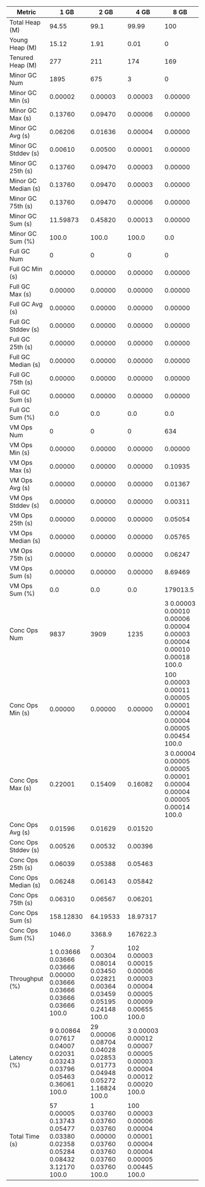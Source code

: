 | Metric | 1 GB | 2 GB | 4 GB | 8 GB |
|------|----|----|----|----|
| Total Heap (M) | 94.55 | 99.1 | 99.99 | 100 |
| Young Heap (M) | 15.12 | 1.91 | 0.01 | 0 |
| Tenured Heap (M) | 277 | 211 | 174 | 169 |
| Minor GC Num | 1895 | 675 | 3 | 0 |
| Minor GC Min (s) | 0.00002 | 0.00003 | 0.00003 | 0.00000 |
| Minor GC Max (s) | 0.13760 | 0.09470 | 0.00006 | 0.00000 |
| Minor GC Avg (s) | 0.06206 | 0.01636 | 0.00004 | 0.00000 |
| Minor GC Stddev (s) | 0.00610 | 0.00500 | 0.00001 | 0.00000 |
| Minor GC 25th (s) | 0.13760 | 0.09470 | 0.00003 | 0.00000 |
| Minor GC Median (s) | 0.13760 | 0.09470 | 0.00003 | 0.00000 |
| Minor GC 75th (s) | 0.13760 | 0.09470 | 0.00006 | 0.00000 |
| Minor GC Sum (s) | 11.59873 | 0.45820 | 0.00013 | 0.00000 |
| Minor GC Sum (%) | 100.0 | 100.0 | 100.0 | 0.0 |
| Full GC Num | 0 | 0 | 0 | 0 |
| Full GC Min (s) | 0.00000 | 0.00000 | 0.00000 | 0.00000 |
| Full GC Max (s) | 0.00000 | 0.00000 | 0.00000 | 0.00000 |
| Full GC Avg (s) | 0.00000 | 0.00000 | 0.00000 | 0.00000 |
| Full GC Stddev (s) | 0.00000 | 0.00000 | 0.00000 | 0.00000 |
| Full GC 25th (s) | 0.00000 | 0.00000 | 0.00000 | 0.00000 |
| Full GC Median (s) | 0.00000 | 0.00000 | 0.00000 | 0.00000 |
| Full GC 75th (s) | 0.00000 | 0.00000 | 0.00000 | 0.00000 |
| Full GC Sum (s) | 0.00000 | 0.00000 | 0.00000 | 0.00000 |
| Full GC Sum (%) | 0.0 | 0.0 | 0.0 | 0.0 |
| VM Ops Num | 0 | 0 | 0 | 634 |
| VM Ops Min (s) | 0.00000 | 0.00000 | 0.00000 | 0.00000 |
| VM Ops Max (s) | 0.00000 | 0.00000 | 0.00000 | 0.10935 |
| VM Ops Avg (s) | 0.00000 | 0.00000 | 0.00000 | 0.01367 |
| VM Ops Stddev (s) | 0.00000 | 0.00000 | 0.00000 | 0.00311 |
| VM Ops 25th (s) | 0.00000 | 0.00000 | 0.00000 | 0.05054 |
| VM Ops Median (s) | 0.00000 | 0.00000 | 0.00000 | 0.05765 |
| VM Ops 75th (s) | 0.00000 | 0.00000 | 0.00000 | 0.06247 |
| VM Ops Sum (s) | 0.00000 | 0.00000 | 0.00000 | 8.69469 |
| VM Ops Sum (%) | 0.0 | 0.0 | 0.0 | 179013.5 |
| Conc Ops Num | 9837 | 3909 | 1235 | 3	0.00003	0.00010	0.00006	0.00004	0.00003	0.00004	0.00010	0.00018	100.0 |
| Conc Ops Min (s) | 0.00000 | 0.00000 | 0.00000 | 100	0.00003	0.00011	0.00005	0.00001	0.00004	0.00004	0.00005	0.00454	100.0 |
| Conc Ops Max (s) | 0.22001 | 0.15409 | 0.16082 | 3	0.00004	0.00005	0.00005	0.00001	0.00004	0.00004	0.00005	0.00014	100.0 |
| Conc Ops Avg (s) | 0.01596 | 0.01629 | 0.01520 |  |
| Conc Ops Stddev (s) | 0.00526 | 0.00532 | 0.00396 |  |
| Conc Ops 25th (s) | 0.06039 | 0.05388 | 0.05463 |  |
| Conc Ops Median (s) | 0.06248 | 0.06143 | 0.05842 |  |
| Conc Ops 75th (s) | 0.06310 | 0.06567 | 0.06201 |  |
| Conc Ops Sum (s) | 158.12830 | 64.19533 | 18.97317 |  |
| Conc Ops Sum (%) | 1046.0 | 3368.9 | 167622.3 |  |
| Throughput (%) | 1	0.03666	0.03666	0.03666	0.00000	0.03666	0.03666	0.03666	0.03666	100.0 | 7	0.00304	0.08014	0.03450	0.02821	0.00364	0.03459	0.05195	0.24148	100.0 | 102	0.00003	0.00015	0.00006	0.00003	0.00004	0.00005	0.00009	0.00655	100.0 |  |
| Latency (%) | 9	0.00864	0.07617	0.04007	0.02031	0.03243	0.03796	0.05463	0.36061	100.0 | 29	0.00006	0.08704	0.04028	0.02853	0.01773	0.04948	0.05272	1.16824	100.0 | 3	0.00003	0.00012	0.00007	0.00005	0.00003	0.00004	0.00012	0.00020	100.0 |  |
| Total Time (s) | 57	0.00005	0.13743	0.05477	0.03380	0.02358	0.05284	0.08432	3.12170	100.0 | 1	0.03760	0.03760	0.03760	0.00000	0.03760	0.03760	0.03760	0.03760	100.0 | 100	0.00003	0.00006	0.00004	0.00001	0.00004	0.00004	0.00005	0.00445	100.0 |  |
